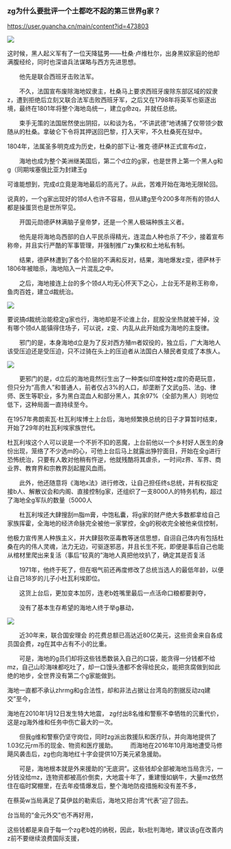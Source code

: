 ### zg为什么要批评一个土都吃不起的第三世界g家？
https://user.guancha.cn/main/content?id=473803

![](https://i.guancha.cn/bbs/2021/03/08/20210308084131897..jpg)

这时候，黑人起义军有了一位天降猛男——杜桑·卢维杜尔，出身黑奴家庭的他却满腹经纶，同时也深谙兵法谋略与西方先进思想。

　　他先是联合西班牙击败法军。

　　不久，法国宣布废除海地奴隶主，杜桑马上要求西班牙废除东部区域的奴隶z，遭到拒绝后立刻又联合法军击败西班牙军，之后又在1798年将英军也驱逐出境，最终在1801年将整个海地岛统一，建立g命zq，并就任总统。

　　束手无策的法国居然使出阴招，以和谈为名，“不讲武德”地诱捕了仅带领少数随从的杜桑。拿破仑下令将其押送回巴黎，打入天牢，不久杜桑死在狱中。

1804年，法属圣多明克成为历史，杜桑的部下让-雅克·德萨林正式宣布d立，

　　海地也成为整个美洲继美国后，第二个d立的g家，也是世界上第一个黑人g和g（同期埃塞俄比亚为封建王g

可谁能想到，完成d立竟是海地最后的高光了。从此，苦难开始在海地无限轮回。

说真的，一个g家出现好的领d人也许不容易，但从建g至今200多年所有的领d人都是操蛋货也是世所罕见。

　　开国元勋德萨林满脑子皇帝梦，还是一个黑人极端种族主义者。

　　他先是将海地岛西部的白人平民杀得精光，连混血人种也杀了不少，接着宣布称帝，并且实行严酷的军事管理，并强制推广zy集权和土地私有制。

　　结果，德萨林遭到了各个阶层的不满和反对，结果，海地爆发z变，德萨林于1806年被暗杀，海地陷入一片混乱之中。

　　之后，海地接连上台的多个领d人均无心怀天下之心，上台无不是称王称帝，鱼肉百姓，建立d裁统治。

![](https://i.guancha.cn/bbs/2021/03/08/20210308084132145.png)

要说搞d裁统治能稳定g家也行，海地却是不论谁上台，屁股没坐热就被干掉，没有哪个领d人能镇得住场子，可以说，z变、内乱从此开始成为海地的主旋律。

　　邪门的是，本身海地d立是为了反对西方殖m者奴役的，独立后，广大海地人该受压迫还是受压迫，只不过骑在头上的压迫者从法国白人殖民者变成了本族人。

![](https://i.guancha.cn/bbs/2021/03/08/20210308084132358.png)

　　更邪门的是，d立后的海地竟然衍生出了一种类似印度种姓z度的奇葩玩意，但只分为“高贵人”和普通人，前者仅占3%的人口，却垄断了文武g员、法g、律师、医生等职业，多为黑白混血人和部分黑人，其余97%（全部为黑人）则地位低下，这种局面一直持续至今。

在1957年弗朗索瓦·杜瓦利埃博士上台后，海地频繁换总统的日子才算暂时结束，开始了29年的杜瓦利埃家族世代。

杜瓦利埃这个人可以说是一个不折不扣的恶魔，上台前他以一个乡村好人医生的身份出现，笼络了不少选m的心，可他上台后马上就露出狰狞面目，开始在全g进行恐怖统治，只要有人敢对他稍有忤逆，他就残酷将其虐杀，一时间z界、军界、商业界、教育界和宗教界刮起腥风血雨。

　　此外，他还随意将《海地x法》进行修改，让自己担任终s总统，并有权指定接b人、解散议会和内阁、直接控制g家，还组织了一支8000人的特务机构，超过了海地全g军队的数量（5000人

　　杜瓦利埃还大肆搜刮m脂m膏，中饱私囊，将g家的财产绝大多数都拿给自己家族挥霍，全海地的经济命脉完全被他一家掌控，全g的税收完全被他亲信控制，

他极力宣传黑人种族主义，并大肆鼓吹巫毒教等迷信思想，自诩自己体内有包括杜桑在内的伟人灵魂，法力无边，可驱逐邪恶，并且长生不死，即便是事后自己也能从棺材里爬出来复活（事后“较真的”海地人真把他坟扒了，确定其是否复活

　　1971年，他终于死了，但在咽气前还再度修改了总统当选人的最低年龄，以便让自己18岁的儿子小杜瓦利埃即位。

　　这货上台后，更加变本加厉，连老b姓嘴里最后一点活命口粮都要剥夺，

　　没有了基本生存希望的海地人终于举g暴动，

![](https://i.guancha.cn/bbs/2021/03/08/20210308084135156..jpg)

　　近30年来，联合国安理会
的花费总额已高达近80亿美元，这些资金来自各成员国会费，zg在其中占有不小的比重。

　　可是，海地的g员们却将这些钱悉数装入自己的口袋，能贪得一分钱都不给mz，自己山珍海味都吃吐了，却一口馒头渣都不舍得给民众，能把贪腐做到如此绝的地步，全世界没有第二个g家能做到。

海地一直都不承认zhrmg和g合法性，却和非法占据让台湾岛的割据反动zq建交”至今，

海地在2010年1月12日发生特大地震，
zg付出8名维和警察不幸牺牲的沉重代价，这是zg海外维和任务中伤亡最大的一次。

　　但我g维和警察仍坚守岗位，同时zg派出救援队和医疗队，并向海地提供了1.03亿元rm币的现金、物资和医疗援助。
　　而海地在2016年10月海地遭受马修飓风袭击后，zg也向海地红十字会提供10万美元紧急援助。

　　可是，海地根本就是外来援助的“无底洞”。这些钱却全部被海地当局贪污，一分钱没给mz，连物资都被高价倒卖，大地震十年了，重建慢如蜗牛，大量mz依然住在临时窝棚里，在去年疫情爆发后，整个海地防疫措施和没有差不多，

在蔡英w当局满足了莫伊兹的勒索后，海地又把台湾“代表”迎了回去。

台当局的“金元外交”也不再好用，

这些钱都是来自于每一个zg老b姓的纳税，因此，耿s批判海地，建议该g在改善内z前不要继续浪费国际支援，
